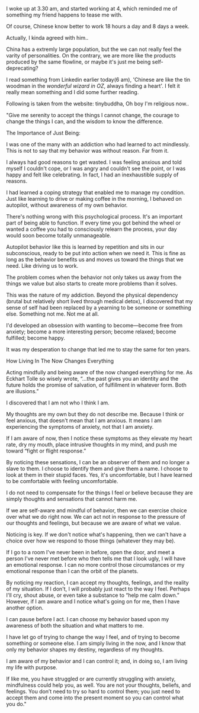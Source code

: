 I woke up at 3.30 am, and started working at 4, which reminded me of something my friend happens to tease me with.

Of course, Chinese know better to work 18 hours a day and 8 days a week.

Actually, I kinda agreed with him..

China has a extremly large population, but the we can not really feel the varity of personalities. On the contrary, we are more like the products produced by the same flowline, or maybe it's just me being self-deprecating?

I read something from Linkedin earlier today(6 am), 'Chinese are like the tin woodman in the *wonderful wizard in OZ*, always finding a heart'. I felt it really mean something and I did some further reading. 

Following is taken from the website: tinybuddha, Oh boy I'm religious now..

"Give me serenity to accept the things I cannot change, the courage to change the things I can, and the wisdom to know the difference.

The Importance of Just Being:

I was one of the many with an addiction who had learned to act mindlessly. This is not to say that my behavior was without reason. Far from it.

I always had good reasons to get wasted. I was feeling anxious and told myself I couldn't cope, or I was angry and couldn't see the point, or I was happy and felt like celebrating. In fact, I had an inexhaustible supply of reasons.

I had learned a coping strategy that enabled me to manage my condition. Just like learning to drive or making coffee in the morning, I behaved on autopilot, without awareness of my own behavior.

There's nothing wrong with this psychological process. It's an important part of being able to function. If every time you got behind the wheel or wanted a coffee you had to consciously relearn the process, your day would soon become totally unmanageable.

Autopilot behavior like this is learned by repetition and sits in our subconscious, ready to be put into action when we need it. This is fine as long as the behavior benefits us and moves us toward the things that we need. Like driving us to work.

The problem comes when the behavior not only takes us away from the things we value but also starts to create more problems than it solves.

This was the nature of my addiction. Beyond the physical dependency (brutal but relatively short lived through medical detox), I discovered that my sense of self had been replaced by a yearning to be someone or something else. Something not me. Not me at all.

I'd developed an obsession with wanting to become—become free from anxiety; become a more interesting person; become relaxed; become fulfilled; become happy.

It was my desperation to change that led me to stay the same for ten years. 

How Living In The Now Changes Everything

Acting mindfully and being aware of the now changed everything for me. As Eckhart Tolle so wisely wrote, “…the past gives you an identity and the future holds the promise of salvation, of fulfillment in whatever form. Both are illusions.”

I discovered that I am not who I think I am.

My thoughts are my own but they do not describe me. Because I think or feel anxious, that doesn't mean that I am anxious. It means I am experiencing the symptoms of anxiety, not that I am anxiety.

If I am aware of now, then I notice these symptoms as they elevate my heart rate, dry my mouth, place intrusive thoughts in my mind, and push me toward “fight or flight response.”

By noticing these sensations, I can be an observer of them and no longer a slave to them. I choose to identify them and give them a name. I choose to look at them in their stupid faces. Yes, it's uncomfortable, but I have learned to be comfortable with feeling uncomfortable.

I do not need to compensate for the things I feel or believe because they are simply thoughts and sensations that cannot harm me.

If we are self-aware and mindful of behavior, then we can exercise choice over what we do right now. We can act not in response to the pressure of our thoughts and feelings, but because we are aware of what we value.

Noticing is key. If we don't notice what's happening, then we can't have a choice over how we respond to those things (whatever they may be).

If I go to a room I've never been in before, open the door, and meet a person I've never met before who then tells me that I look ugly, I will have an emotional response. I can no more control those circumstances or my emotional response than I can the orbit of the planets.

By noticing my reaction, I can accept my thoughts, feelings, and the reality of my situation. If I don't, I will probably just react to the way I feel. Perhaps I'll cry, shout abuse, or even take a substance to “help me calm down.” However, if I am aware and I notice what's going on for me, then I have another option.

I can pause before I act. I can choose my behavior based upon my awareness of both the situation and what matters to me.

I have let go of trying to change the way I feel, and of trying to become something or someone else. I am simply living in the now, and I know that only my behavior shapes my destiny, regardless of my thoughts.

I am aware of my behavior and I can control it; and, in doing so, I am living my life with purpose.

If like me, you have struggled or are currently struggling with anxiety, mindfulness could help you, as well. You are not your thoughts, beliefs, and feelings. You don’t need to try so hard to control them; you just need to accept them and come into the present moment so you can control what you do."